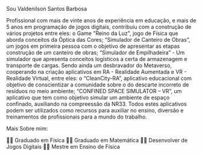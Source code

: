Sou Valdenilson Santos Barbosa

Profissional com mais de vinte anos de experiência em educação, e mais de 5 anos em programação de jogos digitais, contribuiu com a construção de vários projetos entre eles: o Game "Reino da Luz", jogo de Física que aborda conceitos da Óptica das Cores; “Simulador de Canteiro de Obras”, um jogos em primeira pessoa com o objetivo de apresentar as etapas construção de um canteiro de obras; “Simulador de Empilhadeira” - Um simulador que apresenta conceitos logísticos a certa de armazenagem e transporte de cargas. Sendo ainda um desbravador do Metaverso, cooperando na criação aplicativos em RA - Realidade Aumentada e  VR - Realidade Virtual, entre eles: o “CleanCity-RA”, aplicativo educacional com objetivo de conscientizar a comunidade sobre o do descarte incorreto de resíduos no meio ambiente; “CONFINED SPACE SIMULATOR – VR”, um aplicativo que tem como objetivo simular um ambiente de espaço confinado, auxiliando na compreessão da NR33. Todos estes aplicativos podem ser utilizados como recursos para auxiliar no ensino, diversão e treinamentos de profissionais para a mundo do trabalho.

Mais Sobre mim:

👨‍🏫 Graduado em Física
👨‍🏫 Graduado em Matemática
👨‍🔬 Desenvolver de Jogos Digitais
👨‍🔬 Mestre em Ensino de Física





